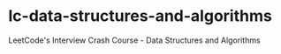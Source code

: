 # lc-data-structures-and-algorithms
LeetCode's Interview Crash Course - Data Structures and Algorithms
